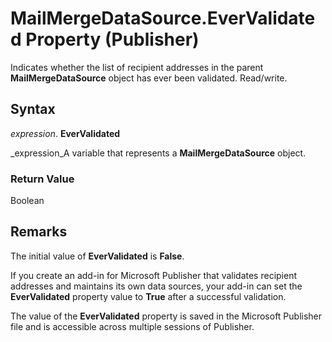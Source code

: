 
# MailMergeDataSource.EverValidated Property (Publisher)

Indicates whether the list of recipient addresses in the parent  **MailMergeDataSource** object has ever been validated. Read/write.


## Syntax

 _expression_. **EverValidated**

 _expression_A variable that represents a  **MailMergeDataSource** object.


### Return Value

Boolean


## Remarks

 The initial value of **EverValidated** is **False**.

If you create an add-in for Microsoft Publisher that validates recipient addresses and maintains its own data sources, your add-in can set the  **EverValidated** property value to **True** after a successful validation.

The value of the  **EverValidated** property is saved in the Microsoft Publisher file and is accessible across multiple sessions of Publisher.

